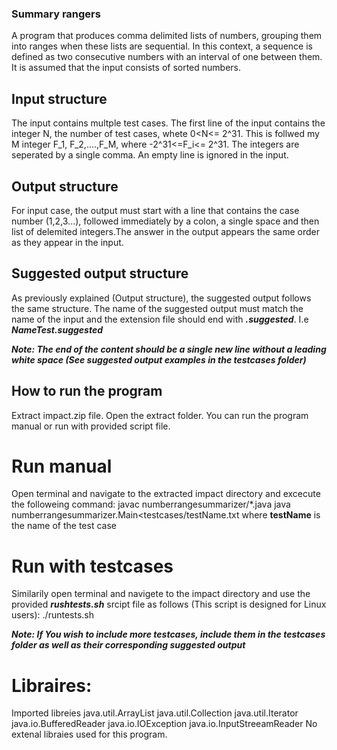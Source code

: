### Summary rangers
A program that produces comma delimited lists of numbers, grouping them into ranges when these lists are sequential.
In this context, a sequence is defined as two consecutive numbers with an interval of one between them. It is assumed that the input consists of sorted numbers.

## Input structure
The input contains multple test cases. The first line of the input contains the integer N, the number of test cases, whete 0<N<= 2^31.
This is follwed my M integer F_1, F_2,....,F_M, where -2^31<=F_i<= 2^31. The integers are seperated by a single comma. An empty line is ignored in the input.
    

## Output structure
For input case, the output must start with a line that contains the case number (1,2,3...), followed immediately by a colon, a single space and then list of delemited integers.The answer in the output appears the same order as they appear in the input.

## Suggested output structure
As previously explained (Output structure), the suggested output follows the same structure. The name of the suggested output must match the name of the input and the extension file should end with ***.suggested***. I.e ***NameTest.suggested***

***Note: The end of the content should be a single new line without a leading white space (See suggested output examples in the testcases folder)***

## How to run the program
Extract impact.zip file. Open the extract folder. You can run the program manual or run with provided script file.

# Run manual
Open terminal and navigate to the extracted impact directory and excecute the followeing command:
        javac numberrangesummarizer/*.java 
        java numberrangesummarizer.Main<testcases/testName.txt
    where __testName__ is the name of the test case

# Run with testcases
Similarily open terminal and navigete to the impact directory and use the provided ***rushtests.sh*** srcipt file as follows (This script is designed for Linux users):
        ./runtests.sh

***Note: If You wish to include more testcases, include them in the testcases folder as well as their corresponding suggested output***

# Libraires:
Imported libreies
    java.util.ArrayList
    java.util.Collection
    java.util.Iterator
    java.io.BufferedReader
    java.io.IOException
    java.io.InputStreeamReader
No extenal libraies used for this program.
    

    

